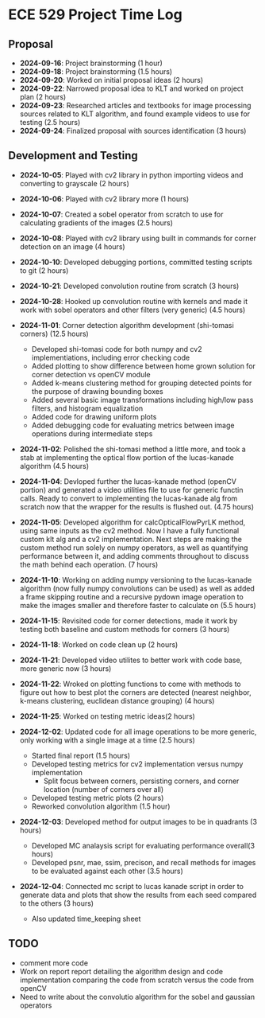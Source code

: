 # ECE 529 Project Time Log

## Proposal
- **2024-09-16**: Project brainstorming (1 hour)
- **2024-09-18**: Project brainstorming (1.5 hours)
- **2024-09-20**: Worked on initial proposal ideas (2 hours)
- **2024-09-22**: Narrowed proposal idea to KLT and worked on project plan (2 hours)
- **2024-09-23**: Researched articles and textbooks for image processing sources related to
                  KLT algorithm, and found example videos to use for testing (2.5 hours)
- **2024-09-24**: Finalized proposal with sources identification (3 hours)

## Development and Testing

- **2024-10-05**: Played with cv2 library in python importing videos and converting to grayscale (2 hours)
- **2024-10-06**: Played with cv2 library more (1 hours)
- **2024-10-07**: Created a sobel operator from scratch to use for calculating gradients of the images (2.5 hours)
- **2024-10-08**: Played with cv2 library using built in commands for corner detection on an image (4 hours)
- **2024-10-10**: Developed debugging portions, committed testing scripts to git (2 hours)
- **2024-10-21**: Developed convolution routine from scratch (3 hours)
- **2024-10-28**: Hooked up convolution routine with kernels and made it work with sobel operators and other filters (very generic) (4.5 hours)
- **2024-11-01**: Corner detection algorithm development (shi-tomasi corners) (12.5 hours)
  - Developed shi-tomasi code for both numpy and cv2 implementiations, including error checking code
  - Added plotting to show difference between home grown solution for corner detection vs openCV module
  - Added k-means clustering method for grouping detected points for the purpose of drawing bounding boxes
  - Added several basic image transformations including high/low pass filters, and histogram equalization
  - Added code for drawing uniform plots
  - Added debugging code for evaluating metrics between image operations during intermediate steps

- **2024-11-02**: Polished the shi-tomasi method a little more, and took a stab at implementing the optical flow portion of the lucas-kanade algorithm (4.5 hours)
- **2024-11-04**: Devloped further the lucas-kanade method (openCV portion) and generated a video utilities file to use for generic functin calls. Ready to convert to implementing the lucas-kanade alg from scratch now that the wrapper for the results is flushed out. (4.75 hours)
- **2024-11-05**: Developed algorithm for calcOpticalFlowPyrLK method, using same inputs as the cv2 method. Now I have a fully functional custom klt alg and a cv2 implementation. Next steps are making the custom method run solely on numpy operators, as well as quantifying performance between it, and adding comments throughout to discuss the math behind each operation. (7 hours)
- **2024-11-10**: Working on adding numpy versioning to the lucas-kanade algorithm (now fully numpy convolutions can be used) as well as added a frame skipping routine and a recursive pydown image operation to make the images smaller and therefore faster to calculate on (5.5 hours)
- **2024-11-15**: Revisited code for corner detections, made it work by testing both baseline and custom methods for corners (3 hours)
- **2024-11-18**: Worked on code clean up (2 hours)
- **2024-11-21**: Developed video utilites to better work with code base, more generic now (3 hours)
- **2024-11-22**: Wroked on plotting functions to come with methods to figure out how to best plot the corners are detected (nearest neighbor, k-means clustering, euclidean distance grouping) (4 hours)
- **2024-11-25**: Worked on testing metric ideas(2 hours)
- **2024-12-02**: Updated code for all image operations to be more generic, only working with a single image at a time (2.5 hours)
  - Started final report (1.5 hours)
  - Developed testing metrics for cv2 implementation versus numpy implementation
    - Split focus between corners, persisting corners, and corner location (number of corners over all)
  - Developed testing metric plots (2 hours)
  - Reworked convolution algorithm (1.5 hour)
- **2024-12-03**: Developed method for output images to be in quadrants (3 hours)
  - Developed MC analaysis script for evaluating performance overall(3 hours)
  - Developed psnr, mae, ssim, precison, and recall methods for images to be evaluated against each other (3.5 hours)
- **2024-12-04**: Connected mc script to lucas kanade script in order to generate data and plots that show the results from each seed compared to the others (3 hours)
  - Also updated time_keeping sheet

## TODO

- comment more code
- Work on report report detailing the algorithm design and code implementation comparing the code from scratch versus the code from openCV
- Need to write about the convolutio algorithm for the sobel and gaussian operators